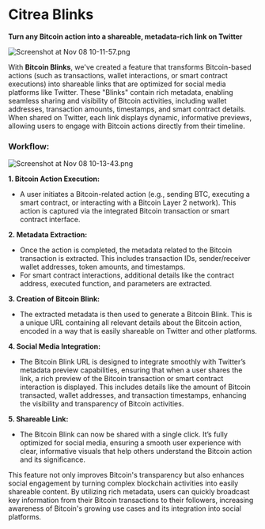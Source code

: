 # Citrea Blinks

**Turn any Bitcoin action into a shareable, metadata-rich link on Twitter**

![Screenshot at Nov 08 10-11-57.png](https://i.postimg.cc/7bvN4Qgv/Screenshot-at-Nov-12-13-39-20.png)

With **Bitcoin Blinks**, we've created a feature that transforms Bitcoin-based actions (such as transactions, wallet interactions, or smart contract executions) into shareable links that are optimized for social media platforms like Twitter. These "Blinks" contain rich metadata, enabling seamless sharing and visibility of Bitcoin activities, including wallet addresses, transaction amounts, timestamps, and smart contract details. When shared on Twitter, each link displays dynamic, informative previews, allowing users to engage with Bitcoin actions directly from their timeline.

### Workflow:

![Screenshot at Nov 08 10-13-43.png](https://i.ibb.co/B4xjR0h/Screenshot-at-Nov-12-12-55-46.png)

**1. Bitcoin Action Execution:**
   - A user initiates a Bitcoin-related action (e.g., sending BTC, executing a smart contract, or interacting with a Bitcoin Layer 2 network). This action is captured via the integrated Bitcoin transaction or smart contract interface.
   
**2. Metadata Extraction:**
   - Once the action is completed, the metadata related to the Bitcoin transaction is extracted. This includes transaction IDs, sender/receiver wallet addresses, token amounts, and timestamps.
   - For smart contract interactions, additional details like the contract address, executed function, and parameters are extracted.

**3. Creation of Bitcoin Blink:**
   - The extracted metadata is then used to generate a Bitcoin Blink. This is a unique URL containing all relevant details about the Bitcoin action, encoded in a way that is easily shareable on Twitter and other platforms. 

**4. Social Media Integration:**
   - The Bitcoin Blink URL is designed to integrate smoothly with Twitter’s metadata preview capabilities, ensuring that when a user shares the link, a rich preview of the Bitcoin transaction or smart contract interaction is displayed. This includes details like the amount of Bitcoin transacted, wallet addresses, and transaction timestamps, enhancing the visibility and transparency of Bitcoin activities.

**5. Shareable Link:**
   - The Bitcoin Blink can now be shared with a single click. It’s fully optimized for social media, ensuring a smooth user experience with clear, informative visuals that help others understand the Bitcoin action and its significance.
   
This feature not only improves Bitcoin's transparency but also enhances social engagement by turning complex blockchain activities into easily shareable content. By utilizing rich metadata, users can quickly broadcast key information from their Bitcoin transactions to their followers, increasing awareness of Bitcoin's growing use cases and its integration into social platforms.
